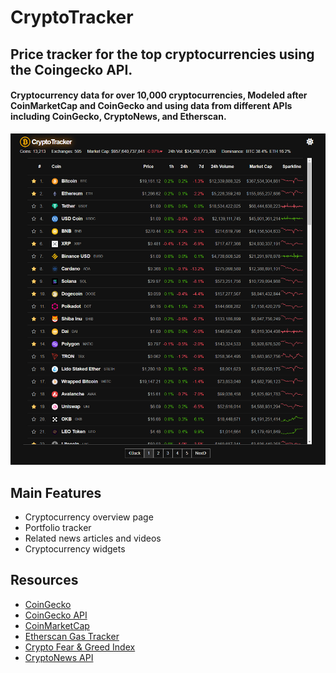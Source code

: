 # CryptoTracker
## Price tracker for the top cryptocurrencies using the Coingecko API.
#### Cryptocurrency data for over 10,000 cryptocurrencies, Modeled after CoinMarketCap and CoinGecko and using data from different APIs including CoinGecko, CryptoNews, and Etherscan.

![Example image](./src/assets/example.png)

## Main Features
- Cryptocurrency overview page
- Portfolio tracker
- Related news articles and videos
- Cryptocurrency widgets

## Resources
- [CoinGecko](https://www.coingecko.com/)
- [CoinGecko API](https://www.coingecko.com/api/documentations/v3)
- [CoinMarketCap](https://coinmarketcap.com/)
- [Etherscan Gas Tracker](https://docs.etherscan.io/api-endpoints/gas-tracker)
- [Crypto Fear & Greed Index](https://alternative.me/crypto/fear-and-greed-index/)
- [CryptoNews API](https://cryptonews-api.com/)
